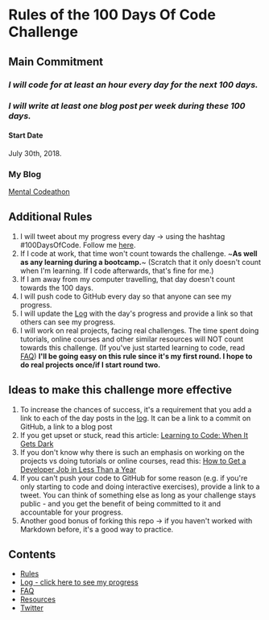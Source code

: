 # Rules of the 100 Days Of Code Challenge

## Main Commitment
### *I will code for at least an hour every day for the next 100 days.*
### *I will write at least one blog post per week during these 100 days.*

#### Start Date
July 30th, 2018.

### My Blog
[Mental Codeathon](https://kharouk.github.io)

## Additional Rules
1. I will tweet about my progress every day -> using the hashtag #100DaysOfCode. Follow me [here](https://www.twitter.com/alexkharouk).
2. If I code at work, that time won't count towards the challenge. ~**As well as any learning during a bootcamp.**~ (Scratch that it only doesn't count when I'm learning. If I code afterwards, that's fine for me.)
3. If I am away from my computer travelling, that day doesn't count towards the 100 days. 
4. I will push code to GitHub every day so that anyone can see my progress.
5. I will update the [Log](log.md) with the day's progress and provide a link so that others can see my progress.
6. I will work on real projects, facing real challenges. The time spent doing tutorials, online courses and other similar resources will NOT count towards this challenge. (If you've just started learning to code, read [FAQ](FAQ.md)) **I'll be going easy on this rule since it's my first round. I hope to do real projects once/if I start round two.**


## Ideas to make this challenge more effective
1. To increase the chances of success, it's a requirement that you add a link to each of the day posts in the [log](log.md). It can be a link to a commit on GitHub, a link to a blog post
2. If you get upset or stuck, read this article: [Learning to Code: When It Gets Dark](https://medium.freecodecamp.com/learning-to-code-when-it-gets-dark-e485edfb58fd)
3. If you don't know why there is such an emphasis on working on the projects vs doing tutorials or online courses, read this: [How to Get a Developer Job in Less Than a Year](https://medium.freecodecamp.com/how-to-get-a-developer-job-in-less-than-a-year-c27bbfe71645)
4. If you can't push your code to GitHub for some reason (e.g. if you're only starting to code and doing interactive exercises), provide a link to a tweet. You can think of something else as long as your challenge stays public - and you get the benefit of being committed to it and accountable for your progress.
5. Another good bonus of forking this repo -> if you haven't worked with Markdown before, it's a good way to practice.

## Contents
* [Rules](rules.md)
* [Log - click here to see my progress](log.md)
* [FAQ](FAQ.md)
* [Resources](resources.md)
* [Twitter](https://www.twitter.com/alexkharouk)
